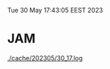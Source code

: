 Tue 30 May 17:43:05 EEST 2023
# JAM
<a href='./cache/202305/30_17.log'>./cache/202305/30_17.log</a>

